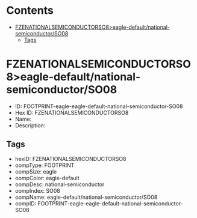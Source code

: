 



Contents
========

* [FZENATIONALSEMICONDUCTORSO8>eagle-default/national-semiconductor/SO08](#fzenationalsemiconductorso8eagle-defaultnational-semiconductorso08)
	* [Tags](#tags)

# FZENATIONALSEMICONDUCTORSO8>eagle-default/national-semiconductor/SO08

- ID: FOOTPRINT-eagle-eagle-default-national-semiconductor-SO08
- Hex ID: FZENATIONALSEMICONDUCTORSO8
- Name: 
- Description: 

## Tags

- hexID: FZENATIONALSEMICONDUCTORSO8
- oompType: FOOTPRINT
- oompSize: eagle
- oompColor: eagle-default
- oompDesc: national-semiconductor
- oompIndex: SO08
- oompName: eagle-default/national-semiconductor/SO08
- oompID: FOOTPRINT-eagle-eagle-default-national-semiconductor-SO08
